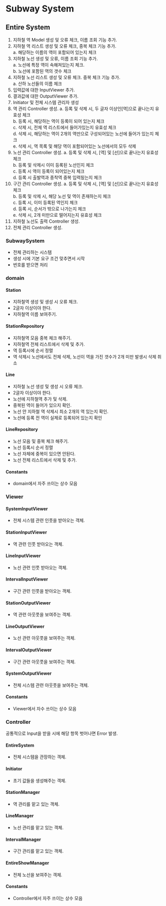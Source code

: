# Subway System

## Entire System
1. 지하철 역 Model 생성 및 오류 체크, 이름 조회 기능 추가.
2. 지하철 역 리스트 생성 및 오류 체크, 중복 체크 기능 추가.  
a. 해당하는 이름의 역이 포함되어 있는지 체크
3. 지하철 노선 생성 및 오류, 이름 조회 기능 추가.  
a. 노선에 특정 역이 속해져있는지 체크.  
b. 노선에 포함된 역의 갯수 체크  
4. 지하철 노선 리스트 생성 및 오류 체크. 중복 체크 기능 추가.  
a. 산하 노선들의 이름 체크  
5. 입력값에 대한 InputViewer 추가.
6. 결과값에 대한 OutputViewer 추가.
7. Initiator 및 전체 시스템 관리자 생성
8. 역 관리 Controller 생성.
a. 등록 및 삭제 시, 두 글자 이상인[역]으로 끝나는지 유효성 체크  
b. 등록 시, 해당하는 역이 등록이 되어 있는지 체크  
c. 삭제 시, 전체 역 리스트에서 들어가있는지 유효성 체크  
d. 삭제 시, 해당하는 역이 2개의 역만으로 구성되어있는 노선에 들어가 있는지 체크  
e. 삭제 시, 역 목록 및 해당 역이 포함되어있는 노선에서의 모두 삭제  
9. 노선 관리 Controller 생성. 
a. 등록 및 삭제 시, [역] 및 [선]으로 끝나는지 유효성 체크  
b. 등록 및 삭제시 이미 등록된 노선인지 체크  
c. 등록 시 역이 등록이 되어있는지 체크  
d. 등록 시 출발역과 종착역 중복 입력됬는지 체크  
10. 구간 관리 Controller 생성.
a. 등록 및 삭제 시, [역] 및 [선]으로 끝나는지 유효성 체크  
b. 등록 및 삭제 시, 해당 노선 및 역이 존재하는지 체크  
c. 등록 시, 이미 등록된 역인지 체크  
d. 등록 시, 순서가 밖으로 나가는지 체크  
e. 삭제 시, 2개 미만으로 떨어지는지 유효성 체크  
11. 지하철 노선도 출력 Controller 생성.
12. 전체 관리 Controller 생성.

### SubwaySystem
- 전체 관리하는 시스템
- 생성 시에 기본 요구 조건 맞추면서 시작
- 번호를 받으면 처리

### domain
#### Station
- 지하철역 생성 및 생성 시 오류 체크.
- 2글자 이상이야 한다.
- 지하철역 이름 보여주기.
#### StationRepository
- 지하철역 모음 중복 체크 해주기.
- 지하철역 전체 리스트에서 삭제 및 추가.
- 역 등록시에 순서 정렬
- 역 삭제시 노선에서도 전체 삭제, 노선이 역을 가진 갯수가 2개 미만 발생시 삭제 취소
#### Line
- 지하철 노선 생성 및 생성 시 오류 체크.
- 2글자 이상이야 한다.
- 노선에 지하철역 추가 및 삭제.
- 중복된 역이 들어가 있으지 확인.
- 노선 안 지하철 역 삭제시 최소 2개의 역 있는지 확인.
- 노선에 등록 전 역이 실제로 등록되어 있는지 확인
#### LineRepository
- 노선 모음 및 중복 체크 해주기.
- 노선 등록시 순서 정렬
- 노선 자체에 중복이 있으면 안된다.
- 노선 전체 리스트에서 삭제 및 추가.
#### Constants
- domain에서 자주 쓰이는 상수 모음

### Viewer
#### SystemInputViewer
- 전체 시스템 관련 인풋을 받아오는 객체.
#### StationInputViewer
- 역 관련 인풋 받아오는 객체.
#### LineInputViewer
- 노선 관련 인풋 받아오는 객체.
#### IntervalInputViewer
- 구간 관련 인풋을 받아오는 객체.
#### StationOutputViewer
- 역 관련 아웃풋을 보여주는 객체.
#### LineOutputViewer
- 노선 관련 아웃풋을 보여주는 객체.
#### IntervalOutputViewer
- 구간 관련 아웃풋을 보여주는 객체.
#### SystemOutputViewer
- 전체 시스템 관련 아웃풋을 보여주는 객체.
#### Constants
- Viewer에서 자수 쓰이는 상수 모음


### Controller
공통적으로 Input을 받을 시에 해당 항목 벗어나면 Error 발생.
#### EntireSystem
- 전체 시스템을 관장하는 객체.
#### Initiator
- 초기 값들을 생성해주는 객체.
#### StationManager
- 역 관리를 맡고 있는 객체.
#### LineManager
- 노선 관리를 맡고 있는 객체.
#### IntervalManager
- 구간 관리를 맡고 있는 객체.
#### EntireShowManager
- 전체 노선을 보여주는 객체.
#### Constants
- Controller에서 자주 쓰이는 상수 모음

